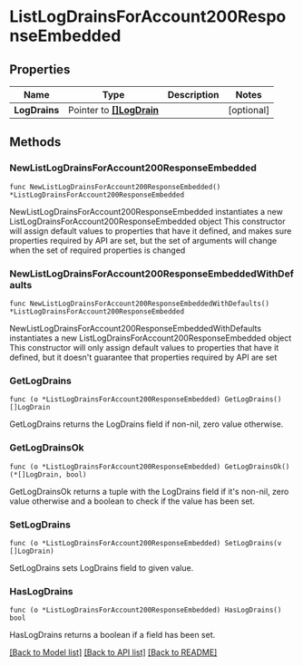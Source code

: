# ListLogDrainsForAccount200ResponseEmbedded

## Properties

Name | Type | Description | Notes
------------ | ------------- | ------------- | -------------
**LogDrains** | Pointer to [**[]LogDrain**](LogDrain.md) |  | [optional] 

## Methods

### NewListLogDrainsForAccount200ResponseEmbedded

`func NewListLogDrainsForAccount200ResponseEmbedded() *ListLogDrainsForAccount200ResponseEmbedded`

NewListLogDrainsForAccount200ResponseEmbedded instantiates a new ListLogDrainsForAccount200ResponseEmbedded object
This constructor will assign default values to properties that have it defined,
and makes sure properties required by API are set, but the set of arguments
will change when the set of required properties is changed

### NewListLogDrainsForAccount200ResponseEmbeddedWithDefaults

`func NewListLogDrainsForAccount200ResponseEmbeddedWithDefaults() *ListLogDrainsForAccount200ResponseEmbedded`

NewListLogDrainsForAccount200ResponseEmbeddedWithDefaults instantiates a new ListLogDrainsForAccount200ResponseEmbedded object
This constructor will only assign default values to properties that have it defined,
but it doesn't guarantee that properties required by API are set

### GetLogDrains

`func (o *ListLogDrainsForAccount200ResponseEmbedded) GetLogDrains() []LogDrain`

GetLogDrains returns the LogDrains field if non-nil, zero value otherwise.

### GetLogDrainsOk

`func (o *ListLogDrainsForAccount200ResponseEmbedded) GetLogDrainsOk() (*[]LogDrain, bool)`

GetLogDrainsOk returns a tuple with the LogDrains field if it's non-nil, zero value otherwise
and a boolean to check if the value has been set.

### SetLogDrains

`func (o *ListLogDrainsForAccount200ResponseEmbedded) SetLogDrains(v []LogDrain)`

SetLogDrains sets LogDrains field to given value.

### HasLogDrains

`func (o *ListLogDrainsForAccount200ResponseEmbedded) HasLogDrains() bool`

HasLogDrains returns a boolean if a field has been set.


[[Back to Model list]](../README.md#documentation-for-models) [[Back to API list]](../README.md#documentation-for-api-endpoints) [[Back to README]](../README.md)


